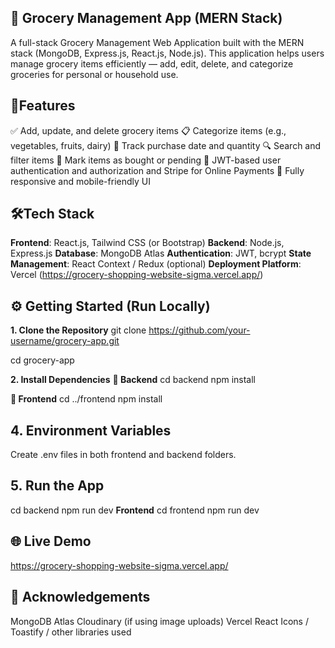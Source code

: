 ## 🛒 Grocery Management App (MERN Stack)

A full-stack Grocery Management Web Application built with the MERN stack (MongoDB, Express.js, React.js, Node.js). This application helps users manage grocery items efficiently — add, edit, delete, and categorize groceries for personal or household use.

## 🚀Features

✅ Add, update, and delete grocery items
📋 Categorize items (e.g., vegetables, fruits, dairy)
📆 Track purchase date and quantity
🔍 Search and filter items
🧾 Mark items as bought or pending
🔐 JWT-based user authentication and authorization and Stripe for Online Payments
📱 Fully responsive and mobile-friendly UI

## 🛠️Tech Stack
**Frontend**: React.js, Tailwind CSS (or Bootstrap)
**Backend**: Node.js, Express.js
**Database**: MongoDB Atlas
**Authentication**: JWT, bcrypt
**State Management**: React Context / Redux (optional)
**Deployment Platform**: Vercel (https://grocery-shopping-website-sigma.vercel.app/)

## ⚙️ Getting Started (Run Locally)
**1. Clone the Repository**
git clone https://github.com/your-username/grocery-app.git

cd grocery-app

**2. Install Dependencies**
**🔹 Backend**
cd backend
npm install

**🔹 Frontend**
cd ../frontend
npm install

## 4. Environment Variables
Create .env files in both frontend and backend folders.

## 5. Run the App
cd backend
npm run dev
**Frontend**
cd frontend
npm run dev

## 🌐 Live Demo
https://grocery-shopping-website-sigma.vercel.app/

## 🙌 Acknowledgements
MongoDB Atlas
Cloudinary (if using image uploads)
Vercel 
React Icons / Toastify / other libraries used

